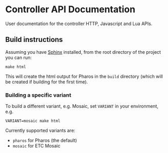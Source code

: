 # Controller API Documentation

User documentation for the controller HTTP, Javascript and Lua APIs.

## Build instructions

Assuming you have [Sphinx](http://www.sphinx-doc.org/en/stable/) installed, from the root directory of the project you can run:

    make html

This will create the html output for Pharos in the `build` directory (which will be created if building for the first time).

### Building a specific variant

To build a different variant, e.g. Mosaic, set `VARIANT` in your environment, e.g.

    VARIANT=mosaic make html

Currently supported variants are:

* `pharos` for Pharos (the default)
* `mosaic` for ETC Mosaic
